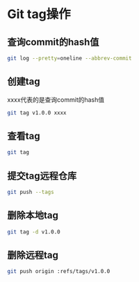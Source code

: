# Git tag操作

## 查询commit的hash值

```bash
git log --pretty=oneline --abbrev-commit
```

## 创建tag

xxxx代表的是查询commit的hash值

```bash
git tag v1.0.0 xxxx    
```

## 查看tag

```bash
git tag
```

## 提交tag远程仓库

```bash
git push --tags
```

## 删除本地tag

```bash
git tag -d v1.0.0
```

## 删除远程tag

```bash
git push origin :refs/tags/v1.0.0
```
